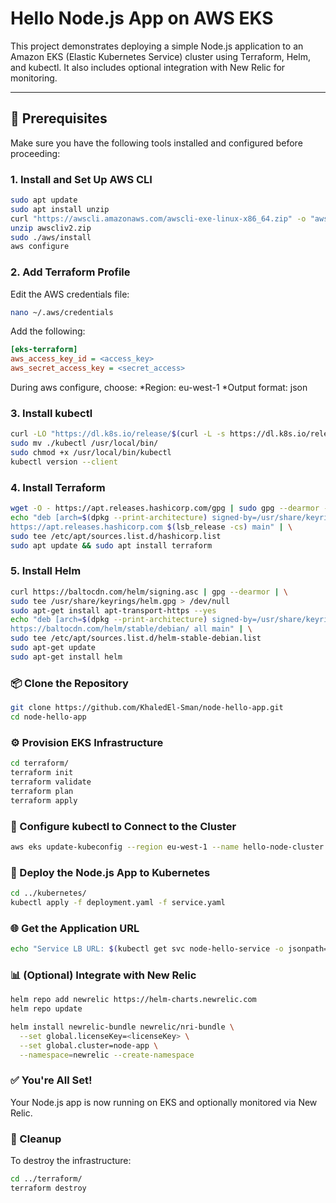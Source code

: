 # Hello Node.js App on AWS EKS

This project demonstrates deploying a simple Node.js application to an Amazon EKS (Elastic Kubernetes Service) cluster using Terraform, Helm, and kubectl. It also includes optional integration with New Relic for monitoring.

---

## 🚀 Prerequisites

Make sure you have the following tools installed and configured before proceeding:

### 1. Install and Set Up AWS CLI

```bash
sudo apt update
sudo apt install unzip
curl "https://awscli.amazonaws.com/awscli-exe-linux-x86_64.zip" -o "awscliv2.zip"
unzip awscliv2.zip
sudo ./aws/install
aws configure
```

### 2. Add Terraform Profile

Edit the AWS credentials file:
```bash
nano ~/.aws/credentials
```
Add the following:
```ini
[eks-terraform]
aws_access_key_id = <access_key>
aws_secret_access_key = <secret_access>
```
During aws configure, choose:
*Region: eu-west-1
*Output format: json

### 3. Install kubectl

```bash
curl -LO "https://dl.k8s.io/release/$(curl -L -s https://dl.k8s.io/release/stable.txt)/bin/linux/amd64/kubectl"
sudo mv ./kubectl /usr/local/bin/
sudo chmod +x /usr/local/bin/kubectl
kubectl version --client
```

### 4. Install Terraform

```bash
wget -O - https://apt.releases.hashicorp.com/gpg | sudo gpg --dearmor -o /usr/share/keyrings/hashicorp-archive-keyring.gpg
echo "deb [arch=$(dpkg --print-architecture) signed-by=/usr/share/keyrings/hashicorp-archive-keyring.gpg] \
https://apt.releases.hashicorp.com $(lsb_release -cs) main" | \
sudo tee /etc/apt/sources.list.d/hashicorp.list
sudo apt update && sudo apt install terraform
```

### 5. Install Helm

```bash
curl https://baltocdn.com/helm/signing.asc | gpg --dearmor | \
sudo tee /usr/share/keyrings/helm.gpg > /dev/null
sudo apt-get install apt-transport-https --yes
echo "deb [arch=$(dpkg --print-architecture) signed-by=/usr/share/keyrings/helm.gpg] \
https://baltocdn.com/helm/stable/debian/ all main" | \
sudo tee /etc/apt/sources.list.d/helm-stable-debian.list
sudo apt-get update
sudo apt-get install helm
```

### 📦 Clone the Repository

```bash
git clone https://github.com/KhaledEl-Sman/node-hello-app.git
cd node-hello-app
```

### ⚙️ Provision EKS Infrastructure

```bash
cd terraform/
terraform init
terraform validate
terraform plan
terraform apply
```

### 📡 Configure kubectl to Connect to the Cluster

```bash
aws eks update-kubeconfig --region eu-west-1 --name hello-node-cluster
```

### 🧱 Deploy the Node.js App to Kubernetes

```bash
cd ../kubernetes/
kubectl apply -f deployment.yaml -f service.yaml
```

### 🌐 Get the Application URL

```bash
echo "Service LB URL: $(kubectl get svc node-hello-service -o jsonpath='{.status.loadBalancer.ingress[0].hostname}')"
```

### 📊 (Optional) Integrate with New Relic

```bash
helm repo add newrelic https://helm-charts.newrelic.com
helm repo update

helm install newrelic-bundle newrelic/nri-bundle \
  --set global.licenseKey=<licenseKey> \
  --set global.cluster=node-app \
  --namespace=newrelic --create-namespace
```

### ✅ You're All Set!
Your Node.js app is now running on EKS and optionally monitored via New Relic.

### 🧹 Cleanup

To destroy the infrastructure:

```bash
cd ../terraform/
terraform destroy
```
